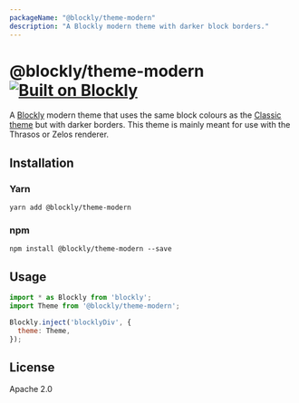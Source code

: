 ```yaml
---
packageName: "@blockly/theme-modern"
description: "A Blockly modern theme with darker block borders."
---
```

# @blockly/theme-modern [![Built on Blockly](https://tinyurl.com/built-on-blockly)](https://github.com/google/blockly)

A [Blockly](https://www.npmjs.com/package/blockly) modern theme that uses the
same block colours as the [Classic theme](https://github.com/google/blockly/blob/master/core/theme/classic.js)
but with darker borders. This theme is mainly meant for use with the Thrasos or
Zelos renderer.

## Installation

### Yarn
```
yarn add @blockly/theme-modern
```

### npm
```
npm install @blockly/theme-modern --save
```

## Usage

```js
import * as Blockly from 'blockly';
import Theme from '@blockly/theme-modern';

Blockly.inject('blocklyDiv', {
  theme: Theme,
});

```

## License
Apache 2.0
